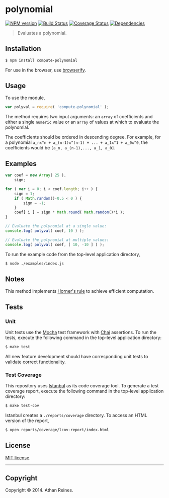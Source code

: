 polynomial
===
[![NPM version][npm-image]][npm-url] [![Build Status][travis-image]][travis-url] [![Coverage Status][coveralls-image]][coveralls-url] [![Dependencies][dependencies-image]][dependencies-url]

> Evaluates a polynomial.


## Installation

``` bash
$ npm install compute-polynomial
```

For use in the browser, use [browserify](https://github.com/substack/node-browserify).


## Usage

To use the module,

``` javascript
var polyval = require( 'compute-polynomial' );
```

The method requires two input arguments: an `array` of coefficients and either a single `numeric` value or an `array` of values at which to evaluate the polynomial.

The coefficients should be ordered in descending degree. For example, for a polynomial `a_nx^n + a_(n-1)x^(n-1) + ... + a_1x^1 + a_0x^0`, the coefficients would be `[a_n, a_(n-1),..., a_1, a_0]`.


## Examples

``` javascript
var coef = new Array( 25 ),
	sign;

for ( var i = 0; i < coef.length; i++ ) {
	sign = 1;
	if ( Math.random()-0.5 < 0 ) {
		sign = -1;
	}
	coef[ i ] = sign * Math.round( Math.random()*i );
}

// Evaluate the polynomial at a single value:
console.log( polyval( coef, 10 ) );

// Evaluate the polynomial at multiple values:
console.log( polyval( coef, [ 10, -10 ] ) );
```

To run the example code from the top-level application directory,

``` bash
$ node ./examples/index.js
```


## Notes

This method implements [Horner's rule](http://en.wikipedia.org/wiki/Horner's_method) to achieve efficient computation.


## Tests

### Unit

Unit tests use the [Mocha](http://visionmedia.github.io/mocha) test framework with [Chai](http://chaijs.com) assertions. To run the tests, execute the following command in the top-level application directory:

``` bash
$ make test
```

All new feature development should have corresponding unit tests to validate correct functionality.


### Test Coverage

This repository uses [Istanbul](https://github.com/gotwarlost/istanbul) as its code coverage tool. To generate a test coverage report, execute the following command in the top-level application directory:

``` bash
$ make test-cov
```

Istanbul creates a `./reports/coverage` directory. To access an HTML version of the report,

``` bash
$ open reports/coverage/lcov-report/index.html
```


## License

[MIT license](http://opensource.org/licenses/MIT). 


---
## Copyright

Copyright &copy; 2014. Athan Reines.


[npm-image]: http://img.shields.io/npm/v/compute-polynomial.svg
[npm-url]: https://npmjs.org/package/compute-polynomial

[travis-image]: http://img.shields.io/travis/compute-io/polynomial/master.svg
[travis-url]: https://travis-ci.org/compute-io/polynomial

[coveralls-image]: https://img.shields.io/coveralls/compute-io/polynomial/master.svg
[coveralls-url]: https://coveralls.io/r/compute-io/polynomial?branch=master

[dependencies-image]: http://img.shields.io/david/compute-io/polynomial.svg
[dependencies-url]: https://david-dm.org/compute-io/polynomial

[dev-dependencies-image]: http://img.shields.io/david/dev/compute-io/polynomial.svg
[dev-dependencies-url]: https://david-dm.org/dev/compute-io/polynomial

[github-issues-image]: http://img.shields.io/github/issues/compute-io/polynomial.svg
[github-issues-url]: https://github.com/compute-io/polynomial/issues